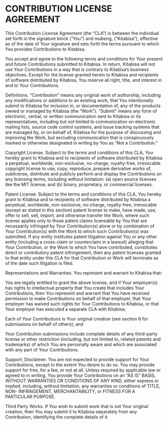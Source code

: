 # CONTRIBUTION LICENSE AGREEMENT

This Contribution License Agreement (the “CLA”) is between the individual set forth in the signature block (“You”) and mubeng, (“Kitabisa”), effective as of the date of Your signature and sets forth the terms pursuant to which You provides Contributions to Kitabisa.

You accept and agree to the following terms and conditions for Your present and future Contributions submitted to Kitabisa. In return, Kitabisa will not use Your Contributions in a way that is contrary to Kitabisa’s business objectives. Except for the license granted herein to Kitabisa and recipients of software distributed by Kitabisa, You reserve all right, title, and interest in and to Your Contributions.

Definitions. “Contribution” means any original work of authorship, including any modifications or additions to an existing work, that You intentionally submit to Kitabisa for inclusion in, or documentation of, any of the products owned or managed by Kitabisa (the “Work”). “Submit” means any form of electronic, verbal, or written communication sent to Kitabisa or its representatives, including but not limited to communication on electronic mailing lists, source code control systems, and issue tracking systems that are managed by, or on behalf of, Kitabisa for the purpose of discussing and improving the Work, but excluding communication that is conspicuously marked or otherwise designated in writing by You as “Not a Contribution.”

Copyright License. Subject to the terms and conditions of this CLA, You hereby grant to Kitabisa and to recipients of software distributed by Kitabisa a perpetual, worldwide, non-exclusive, no-charge, royalty-free, irrevocable copyright license to use, copy, reproduce, prepare derivative works of, sublicense, distribute and publicly perform and display the Contributions on any licensing terms, including without limitation: (a) open source licenses like the MIT license; and (b) binary, proprietary, or commercial licenses.

Patent License. Subject to the terms and conditions of this CLA, You hereby grant to Kitabisa and to recipients of software distributed by Kitabisa a perpetual, worldwide, non-exclusive, no-charge, royalty-free, irrevocable (except as stated in this section) patent license to make, have made, use, offer to sell, sell, import, and otherwise transfer the Work, where such license applies only to those patent claims licensable by You that are necessarily infringed by Your Contribution(s) alone or by combination of Your Contribution(s) with the Work to which such Contribution(s) was submitted. If any entity institutes patent litigation against You or any other entity (including a cross-claim or counterclaim in a lawsuit) alleging that Your Contribution, or the Work to which You have contributed, constitutes direct or contributory patent infringement, then any patent licenses granted to that entity under this CLA for that Contribution or Work will terminate as of the date such litigation is filed.

Representations and Warranties. You represent and warrant to Kitabisa that:

You are legally entitled to grant the above license, and if Your employer(s) has rights to intellectual property that You create that includes Your Contributions, then You represent and warrant that You have received permission to make Contributions on behalf of that employer, that Your employer has waived such rights for Your Contributions to Kitabisa, or that Your employer has executed a separate CLA with Kitabisa;

Each of Your Contributions is Your original creation (see section 6 for submissions on behalf of others); and

Your Contribution submissions include complete details of any third-party license or other restriction (including, but not limited to, related patents and trademarks) of which You are personally aware and which are associated with any part of Your Contributions.

Support; Disclaimer. You are not expected to provide support for Your Contributions, except to the extent You desire to do so. You may provide support for free, for a fee, or not at all. Unless required by applicable law or agreed to in writing, You provide Your Contributions on an “AS IS” BASIS, WITHOUT WARRANTIES OR CONDITIONS OF ANY KIND, either express or implied, including, without limitation, any warranties or conditions of TITLE, NON- INFRINGEMENT, MERCHANTABILITY, or FITNESS FOR A PARTICULAR PURPOSE.

Third Party Works. If You wish to submit work that is not Your original creation, then You may submit it to Kitabisa separately from any Contribution, identifying the complete details of it.